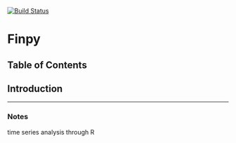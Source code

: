 [![Build Status](https://travis-ci.com/JanAlexanderZak/finpy.svg?branch=master)](https://travis-ci.com/JanAlexanderZak/finpy)

# Finpy

## Table of Contents

## Introduction

---

### Notes
time series analysis through R
